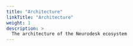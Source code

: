 ```yaml
---
title: "Architecture"
linkTitle: "Architecture"
weight: 1
description: >
  The architecture of the Neurodesk ecosystem
---
```

